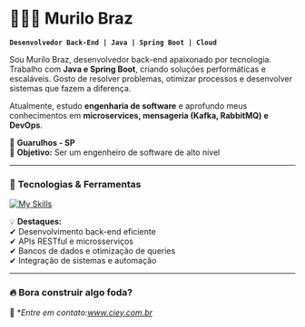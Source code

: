 # 👨🏽‍💻 Murilo Braz  

**`Desenvolvedor Back-End | Java | Spring Boot | Cloud`**  

Sou Murilo Braz, desenvolvedor back-end apaixonado por tecnologia. Trabalho com **Java e Spring Boot**, criando soluções performáticas e escaláveis. Gosto de resolver problemas, otimizar processos e desenvolver sistemas que fazem a diferença.  

Atualmente, estudo **engenharia de software** e aprofundo meus conhecimentos em **microservices, mensageria (Kafka, RabbitMQ) e DevOps**.  

📍 **Guarulhos - SP**  
🚀 **Objetivo:** Ser um engenheiro de software de alto nível  

---

### 🚀 **Tecnologias & Ferramentas**  

[![My Skills](https://skillicons.dev/icons?i=java,spring,postgresql,mysql,docker,aws,kafka,git,linux)](https://skillicons.dev)  

💡 **Destaques:**  
✔ Desenvolvimento back-end eficiente  
✔ APIs RESTful e microsserviços  
✔ Bancos de dados e otimização de queries  
✔ Integração de sistemas e automação  

---

### 🔥 **Bora construir algo foda?**  
📩 **Entre em contato:*www.ciey.com.br**
